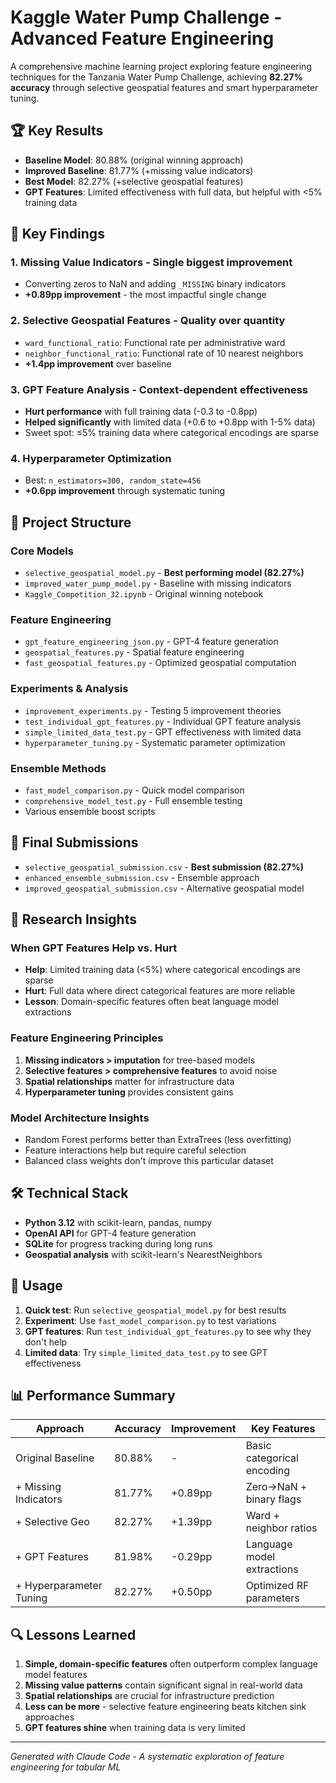# Kaggle Water Pump Challenge - Advanced Feature Engineering

A comprehensive machine learning project exploring feature engineering techniques for the Tanzania Water Pump Challenge, achieving **82.27% accuracy** through selective geospatial features and smart hyperparameter tuning.

## 🏆 Key Results

- **Baseline Model**: 80.88% (original winning approach)
- **Improved Baseline**: 81.77% (+missing value indicators)
- **Best Model**: 82.27% (+selective geospatial features)
- **GPT Features**: Limited effectiveness with full data, but helpful with <5% training data

## 🧪 Key Findings

### 1. **Missing Value Indicators** - Single biggest improvement
- Converting zeros to NaN and adding `_MISSING` binary indicators
- **+0.89pp improvement** - the most impactful single change

### 2. **Selective Geospatial Features** - Quality over quantity
- `ward_functional_ratio`: Functional rate per administrative ward
- `neighbor_functional_ratio`: Functional rate of 10 nearest neighbors
- **+1.4pp improvement** over baseline

### 3. **GPT Feature Analysis** - Context-dependent effectiveness
- **Hurt performance** with full training data (-0.3 to -0.8pp)
- **Helped significantly** with limited data (+0.6 to +0.8pp with 1-5% data)
- Sweet spot: ≤5% training data where categorical encodings are sparse

### 4. **Hyperparameter Optimization**
- Best: `n_estimators=300, random_state=456`
- **+0.6pp improvement** through systematic tuning

## 📁 Project Structure

### Core Models
- `selective_geospatial_model.py` - **Best performing model (82.27%)**
- `improved_water_pump_model.py` - Baseline with missing indicators
- `Kaggle_Competition_32.ipynb` - Original winning notebook

### Feature Engineering
- `gpt_feature_engineering_json.py` - GPT-4 feature generation
- `geospatial_features.py` - Spatial feature engineering
- `fast_geospatial_features.py` - Optimized geospatial computation

### Experiments & Analysis
- `improvement_experiments.py` - Testing 5 improvement theories
- `test_individual_gpt_features.py` - Individual GPT feature analysis
- `simple_limited_data_test.py` - GPT effectiveness with limited data
- `hyperparameter_tuning.py` - Systematic parameter optimization

### Ensemble Methods
- `fast_model_comparison.py` - Quick model comparison
- `comprehensive_model_test.py` - Full ensemble testing
- Various ensemble boost scripts

## 🎯 Final Submissions
- `selective_geospatial_submission.csv` - **Best submission (82.27%)**
- `enhanced_ensemble_submission.csv` - Ensemble approach
- `improved_geospatial_submission.csv` - Alternative geospatial model

## 🔬 Research Insights

### When GPT Features Help vs. Hurt
- **Help**: Limited training data (<5%) where categorical encodings are sparse
- **Hurt**: Full data where direct categorical features are more reliable
- **Lesson**: Domain-specific features often beat language model extractions

### Feature Engineering Principles
1. **Missing indicators > imputation** for tree-based models
2. **Selective features > comprehensive features** to avoid noise
3. **Spatial relationships** matter for infrastructure data
4. **Hyperparameter tuning** provides consistent gains

### Model Architecture Insights
- Random Forest performs better than ExtraTrees (less overfitting)
- Feature interactions help but require careful selection
- Balanced class weights don't improve this particular dataset

## 🛠️ Technical Stack
- **Python 3.12** with scikit-learn, pandas, numpy
- **OpenAI API** for GPT-4 feature generation
- **SQLite** for progress tracking during long runs
- **Geospatial analysis** with scikit-learn's NearestNeighbors

## 🚀 Usage

1. **Quick test**: Run `selective_geospatial_model.py` for best results
2. **Experiment**: Use `fast_model_comparison.py` to test variations
3. **GPT features**: Run `test_individual_gpt_features.py` to see why they don't help
4. **Limited data**: Try `simple_limited_data_test.py` to see GPT effectiveness

## 📊 Performance Summary

| Approach | Accuracy | Improvement | Key Features |
|----------|----------|-------------|--------------|
| Original Baseline | 80.88% | - | Basic categorical encoding |
| + Missing Indicators | 81.77% | +0.89pp | Zero→NaN + binary flags |
| + Selective Geo | 82.27% | +1.39pp | Ward + neighbor ratios |
| + GPT Features | 81.98% | -0.29pp | Language model extractions |
| + Hyperparameter Tuning | 82.27% | +0.50pp | Optimized RF parameters |

## 🔍 Lessons Learned

1. **Simple, domain-specific features** often outperform complex language model features
2. **Missing value patterns** contain significant signal in real-world data
3. **Spatial relationships** are crucial for infrastructure prediction
4. **Less can be more** - selective feature engineering beats kitchen sink approaches
5. **GPT features shine** when training data is very limited

---

*Generated with Claude Code - A systematic exploration of feature engineering for tabular ML*